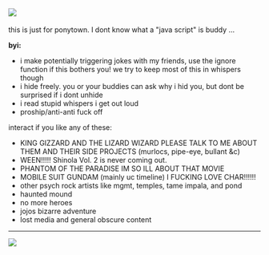 ![](https://64.media.tumblr.com/87c33f691dc9afdf476f1404c686c94a/e212cf1edf1171dc-63/s540x810/727b7eee71c97b5a71342ac6403e1266ef0e6da3.gif)
---
this is just for ponytown. I dont know what a "java script" is buddy ...

**byi:**
- i make potentially triggering jokes with my friends, use the ignore function if this bothers you! we try to keep most of this in whispers though
- i hide freely. you or your buddies can ask why i hid you, but dont be surprised if i dont unhide
- i read stupid whispers i get out loud
- proship/anti-anti fuck off

interact if you like any of these:
- KING GIZZARD AND THE LIZARD WIZARD PLEASE TALK TO ME ABOUT THEM AND THEIR SIDE PROJECTS (murlocs, pipe-eye, bullant &c)
- WEEN!!!!! Shinola Vol. 2 is never coming out.
- PHANTOM OF THE PARADISE IM SO ILL ABOUT THAT MOVIE
- MOBILE SUIT GUNDAM (mainly uc timeline) I FUCKING LOVE CHAR!!!!!!
- other psych rock artists like mgmt, temples, tame impala, and pond
- haunted mound
- no more heroes
- jojos bizarre adventure
- lost media and general obscure content
---
![](https://64.media.tumblr.com/17337dc7899b7bc46457879f624500c4/594ce223db35d5ee-1e/s500x750/fe846f54b3ca893b221c235a3d700d682670ce75.gif)

